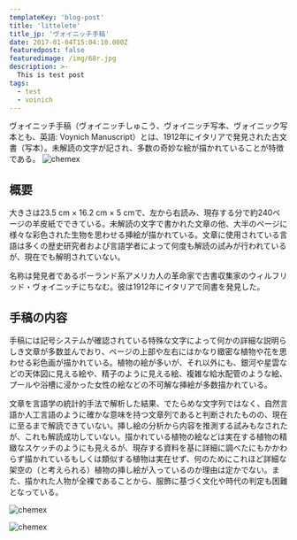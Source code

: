 ```yaml
---
templateKey: 'blog-post'
title: 'littelete'
title_jp: 'ヴォイニッチ手稿'
date: 2017-01-04T15:04:10.000Z
featuredpost: false
featuredimage: /img/68r.jpg
description: >-
  This is test post
tags:
  - test
  - voinich
---
```


ヴォイニッチ手稿（ヴォイニッチしゅこう、ヴォイニッチ写本、ヴォイニック写本とも、英語: Voynich Manuscript）とは、1912年にイタリアで発見された古文書（写本）。未解読の文字が記され、多数の奇妙な絵が描かれていることが特徴である。
![chemex](/img/68r.jpg)
## 概要

大きさは23.5 cm × 16.2 cm × 5 cmで、左から右読み、現存する分で約240ページの羊皮紙でできている。未解読の文字で書かれた文章の他、大半のページに様々な彩色された生物を思わせる挿絵が描かれている。文章に使用されている言語は多くの歴史研究者および言語学者によって何度も解読の試みが行われているが、現在でも解明されていない。

名称は発見者であるポーランド系アメリカ人の革命家で古書収集家のウィルフリッド・ヴォイニッチにちなむ。彼は1912年にイタリアで同書を発見した。

## 手稿の内容

手稿には記号システムが確認されている特殊な文字によって何かの詳細な説明らしき文章が多数並んでおり、ページの上部や左右にはかなり緻密な植物や花を思わせる彩色画が描かれている。植物の絵が多いが、それ以外にも、銀河や星雲などの天体図に見える絵や、精子のように見える絵、複雑な給水配管のような絵、プールや浴槽に浸かった女性の絵などの不可解な挿絵が多数描かれている。

文章を言語学の統計的手法で解析した結果、でたらめな文字列ではなく、自然言語か人工言語のように確かな意味を持つ文章列であると判断されたものの、現在に至るまで解読できていない。挿し絵の分析から内容を推測する試みもなされたが、これも解読成功していない。描かれている植物の絵などは実在する植物の精緻なスケッチのようにも見えるが、現存する資料を基に詳細に調べたにもかかわらず描かれているもしくは類似する植物は実在せず、何のためにこれほど詳細な架空の（と考えられる）植物の挿し絵が入っているのか理由は定かでない。また、描かれた人物が全裸であることから、服飾に基づく文化や時代の判定も困難となっている。

![chemex](/img/Voynich_Manuscript_(170).jpg)

![chemex](/img/Voynich_Manuscript_(32).jpg)